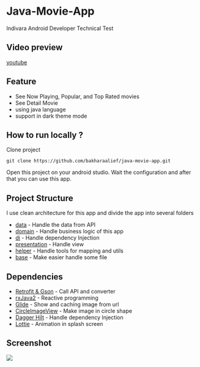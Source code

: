 # Java-Movie-App
Indivara Android Developer Technical Test<br>

## Video preview
[youtube](https://youtube.com/shorts/TcQ09SKIw1I?feature=share)

## Feature
- See Now Playing, Popular, and Top Rated movies
- See Detail Movie
- using java language
- support in dark theme mode

## How to run locally ?
Clone project
```
git clone https://github.com/bakharaalief/java-movie-app.git
```
Open this project on your android studio. Wait the configuration and after that you can use this app.

## Project Structure
I use clean architecture for this app and divide the app into several folders
- [data](https://github.com/bakharaalief/java-movie-app/tree/main/app/src/main/java/com/bakhdev/java_movie_app/data) - Handle the data from API
- [domain](https://github.com/bakharaalief/java-movie-app/tree/main/app/src/main/java/com/bakhdev/java_movie_app/domain) - Handle business logic of this app
- [di](https://github.com/bakharaalief/java-movie-app/tree/main/app/src/main/java/com/bakhdev/java_movie_app/di) -  Handle dependency Injection
- [presentation](https://github.com/bakharaalief/java-movie-app/tree/main/app/src/main/java/com/bakhdev/java_movie_app/presentation) - Handle view
- [helper](https://github.com/bakharaalief/java-movie-app/tree/main/app/src/main/java/com/bakhdev/java_movie_app/Helper) - Handle tools for mapping and utils
- [base](https://github.com/bakharaalief/java-movie-app/tree/main/app/src/main/java/com/bakhdev/java_movie_app/base) - Make easier handle some file

## Dependencies
- [Retrofit & Gson](https://github.com/square/retrofit) - Call API and converter
- [rxJava2](https://github.com/ReactiveX/RxJava) - Reactive programming
- [Glide](https://github.com/bumptech/glide) - Show and caching image from url
- [CircleImageView](https://github.com/hdodenhof/CircleImageView) - Make image in circle shape
- [Dagger Hilt](https://github.com/google/dagger) - Handle dependency Injection
- [Lottie](https://github.com/airbnb/lottie-android) - Animation in splash screen

## Screenshot
<img src="./preview/preview-1.png"/>
